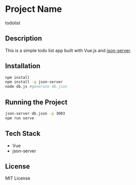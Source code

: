 # Project Name

todolist

## Description

This is a simple todo list app built with Vue.js and [json-server](https://github.com/typicode/json-server).

## Installation

```bash
npm install
npm install -g json-server
node db.js #generate db.json
```

## Running the Project

```bash
json-server db.json -p 3003
npm run serve
```

## Tech Stack

- Vue
- json-server

## License

MIT License
